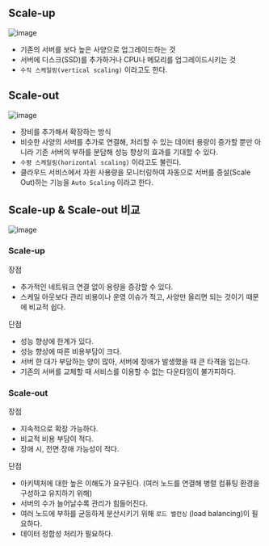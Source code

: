 ## Scale-up

![image](https://user-images.githubusercontent.com/75151848/208398342-e41ff559-309d-463d-896c-13f5dc0bee50.png)

- 기존의 서버를 보다 높은 사양으로 업그레이드하는 것
- 서버에 디스크(SSD)를 추가하거나 CPU나 메모리를 업그레이드시키는 것
- `수직 스케일링(vertical scaling)` 이라고도 한다.


## Scale-out

![image](https://user-images.githubusercontent.com/75151848/208398362-6defa870-8db6-4454-a73e-b7fe09b2c862.png)

- 장비를 추가해서 확장하는 방식
- 비슷한 사양의 서버를 추가로 연결해, 처리할 수 있는 데이터 용량이 증가할 뿐만 아니라 기존 서버의 부하를 분담해 성능 향상의 효과를 기대할 수 있다.
- `수평 스케일링(horizontal scaling)` 이라고도 불린다.
- 클라우드 서비스에서 자원 사용량을 모니터링하여 자동으로 서버를 증설(Scale Out)하는 기능을 `Auto Scaling` 이라고 한다.



## Scale-up & Scale-out 비교

![image](https://user-images.githubusercontent.com/75151848/208398310-6b96017f-5719-4991-b8f3-dab4d25250ef.png)


### Scale-up

장점

- 추가적인 네트워크 연결 없이 용량을 증강할 수 있다.
- 스케일 아웃보다 관리 비용이나 운영 이슈가 적고, 사양만 올리면 되는 것이기 때문에 비교적 쉽다.

단점

- 성능 향상에 한계가 있다.
- 성능 향상에 따른 비용부담이 크다.
- 서버 한 대가 부담하는 양이 많아, 서버에 장애가 발생했을 때 큰 타격을 입는다.
- 기존의 서버를 교체할 때 서비스를 이용할 수 없는 다운타임이 불가피하다.

### Scale-out

장점

- 지속적으로 확장 가능하다.
- 비교적 비용 부담이 적다.
- 장애 시, 전면 장애 가능성이 적다.

단점

- 아키텍처에 대한 높은 이해도가 요구된다. (여러 노드를 연결해 병렬 컴퓨팅 환경을 구성하고 유지하기 위해)
- 서버의 수가 늘어날수록 관리가 힘들어진다.
- 여러 노드에 부하를 균등하게 분산시키기 위해 `로드 밸런싱` (load balancing)이 필요하다.
- 데이터 정합성 처리가 필요하다.